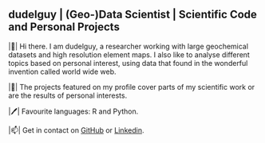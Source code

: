 ## dudelguy | (Geo-)Data Scientist | Scientific Code and Personal Projects

|👋|  Hi there. I am dudelguy, a researcher working with large geochemical datasets and high resolution element maps. I also like to analyse different topics based on personal interest, using data that found in the wonderful invention called world wide web. 

|:bookmark_tabs:|   The projects featured on my profile cover parts of my scientific work or are the results of personal interests.

|:pen:|   Favourite languages: R and Python.

|📫| Get in contact on [GitHub](https://github.com/dudelguy/) or [Linkedin](https://linkedin.com/in/simon-müller-b28a60272).

<!--
**dudelguy/dudelguy** is a ✨ _special_ ✨ repository because its `README.md` (this file) appears on your GitHub profile.

Here are some ideas to get you started:

- 🔭 I’m currently working on ...
- 🌱 I’m currently learning ...
- 💬 Ask me about ...

-->
